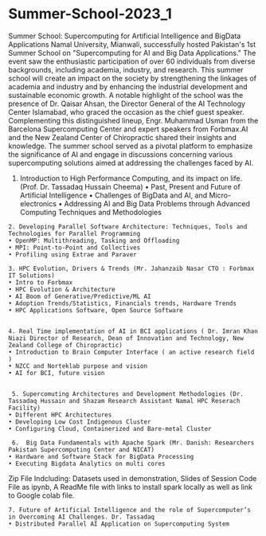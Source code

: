 # Summer-School-2023_1
Summer School: Supercomputing for Artificial Intelligence and BigData Applications
Namal University, Mianwali, successfully hosted Pakistan's 1st Summer School on "Supercomputing for AI and Big Data Applications." The event saw the enthusiastic participation of over 60 individuals from diverse backgrounds, including academia, industry, and research.
This summer school will create an impact on the society by strengthening the linkages of academia and industry and by enhancing the industrial development and sustainable economic growth.
A notable highlight of the school was the presence of Dr. Qaisar Ahsan, the Director General of the AI Technology Center Islamabad, who graced the occasion as the chief guest speaker. 
Complementing this distinguished lineup, Engr. Muhammad Usman from the Barcelona Supercomputing Center and expert speakers from Forbmax.AI and the New Zealand Center of Chiropractic shared their insights and knowledge.
The summer school served as a pivotal platform to emphasize the significance of AI and engage in discussions concerning various supercomputing solutions aimed at addressing the challenges faced by AI.

   1. Introduction to High Performance Computing, and its impact on life. (Prof. Dr. Tassadaq Hussain Cheema) 
    • Past, Present and Future of Artificial Intelligence
    • Challenges of  BigData and AI, and Micro-electronics
    • Addressing AI and Big Data Problems through Advanced Computing Techniques and Methodologies

    2. Developing Parallel Software Architecture: Techniques, Tools and Technologies for Parallel Programming
    • OpenMP: Multithreading, Tasking and Offloading
    • MPI: Point-to-Point and Collectives
    • Profiling using Extrae and Paraver

    3. HPC Evolution, Drivers & Trends (Mr. Jahanzaib Nasar CTO : Forbmax IT Solutions)
    • Intro to Forbmax
    • HPC Evolution & Architecture
    • AI Boom of Generative/Predictive/ML AI 
    • Adoption Trends/Statistics, Financials trends, Hardware Trends
    • HPC Applications Software, Open Source Software 


    4. Real Time implementation of AI in BCI applications ( Dr. Imran Khan Niazi Director of Research, Dean of Innovation and Technology, New  Zealand College of Chiropractic)
    • Introduction to Brain Computer Interface ( an active research field )
    • NZCC and Norteklab purpose and vision
    • AI for BCI, future vision


     5. Supercomuting Architectures and Development Methodologies (Dr. Tassadaq Hussain and Shazam Research Assistant Namal HPC Reserach Facility)
    • Different HPC Architectures
    • Developing Low Cost Indigenous Cluster
    • Configuring Cloud, Containerized and Bare-metal Cluster  

     6.  Big Data Fundamentals with Apache Spark (Mr. Danish: Researchers Pakistan Supercomputing Center and NICAT)
    • Hardware and Software Stack for BigData Processing
    • Executing Bigdata Analytics on multi cores
Zip File Indcluding: Datasets used in demonstration, Slides of Session Code File as ipynb, A ReadMe file with links to install spark locally as well as link to Google colab file.

    7. Future of Artificial Intelligence and the role of Supercomputer’s in Overcoming AI Challenges. Dr. Tassadaq
    • Distributed Parallel AI Application on Supercomputing System 
